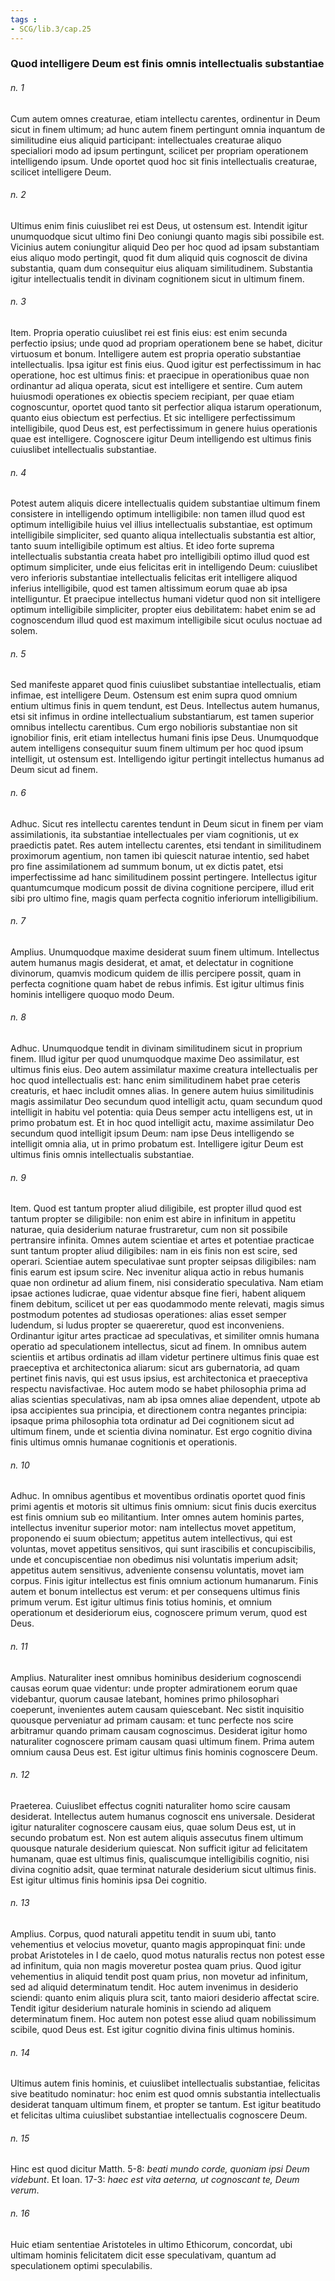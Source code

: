 ```yaml
---
tags : 
- SCG/lib.3/cap.25
---
```


### Quod intelligere Deum est finis omnis intellectualis substantiae

###### n. 1
Cum autem omnes creaturae, etiam intellectu carentes, ordinentur in Deum sicut in finem ultimum; ad hunc autem finem pertingunt omnia inquantum de similitudine eius aliquid participant: intellectuales creaturae aliquo specialiori modo ad ipsum pertingunt, scilicet per propriam operationem intelligendo ipsum. Unde oportet quod hoc sit finis intellectualis creaturae, scilicet intelligere Deum.

###### n. 2
Ultimus enim finis cuiuslibet rei est Deus, ut ostensum est. Intendit igitur unumquodque sicut ultimo fini Deo coniungi quanto magis sibi possibile est. Vicinius autem coniungitur aliquid Deo per hoc quod ad ipsam substantiam eius aliquo modo pertingit, quod fit dum aliquid quis cognoscit de divina substantia, quam dum consequitur eius aliquam similitudinem. Substantia igitur intellectualis tendit in divinam cognitionem sicut in ultimum finem.

###### n. 3
Item. Propria operatio cuiuslibet rei est finis eius: est enim secunda perfectio ipsius; unde quod ad propriam operationem bene se habet, dicitur virtuosum et bonum. Intelligere autem est propria operatio substantiae intellectualis. Ipsa igitur est finis eius. Quod igitur est perfectissimum in hac operatione, hoc est ultimus finis: et praecipue in operationibus quae non ordinantur ad aliqua operata, sicut est intelligere et sentire. Cum autem huiusmodi operationes ex obiectis speciem recipiant, per quae etiam cognoscuntur, oportet quod tanto sit perfectior aliqua istarum operationum, quanto eius obiectum est perfectius. Et sic intelligere perfectissimum intelligibile, quod Deus est, est perfectissimum in genere huius operationis quae est intelligere. Cognoscere igitur Deum intelligendo est ultimus finis cuiuslibet intellectualis substantiae.

###### n. 4
Potest autem aliquis dicere intellectualis quidem substantiae ultimum finem consistere in intelligendo optimum intelligibile: non tamen illud quod est optimum intelligibile huius vel illius intellectualis substantiae, est optimum intelligibile simpliciter, sed quanto aliqua intellectualis substantia est altior, tanto suum intelligibile optimum est altius. Et ideo forte suprema intellectualis substantia creata habet pro intelligibili optimo illud quod est optimum simpliciter, unde eius felicitas erit in intelligendo Deum: cuiuslibet vero inferioris substantiae intellectualis felicitas erit intelligere aliquod inferius intelligibile, quod est tamen altissimum eorum quae ab ipsa intelliguntur. Et praecipue intellectus humani videtur quod non sit intelligere optimum intelligibile simpliciter, propter eius debilitatem: habet enim se ad cognoscendum illud quod est maximum intelligibile sicut oculus noctuae ad solem.

###### n. 5
Sed manifeste apparet quod finis cuiuslibet substantiae intellectualis, etiam infimae, est intelligere Deum. Ostensum est enim supra quod omnium entium ultimus finis in quem tendunt, est Deus. Intellectus autem humanus, etsi sit infimus in ordine intellectualium substantiarum, est tamen superior omnibus intellectu carentibus. Cum ergo nobilioris substantiae non sit ignobilior finis, erit etiam intellectus humani finis ipse Deus. Unumquodque autem intelligens consequitur suum finem ultimum per hoc quod ipsum intelligit, ut ostensum est. Intelligendo igitur pertingit intellectus humanus ad Deum sicut ad finem.

###### n. 6
Adhuc. Sicut res intellectu carentes tendunt in Deum sicut in finem per viam assimilationis, ita substantiae intellectuales per viam cognitionis, ut ex praedictis patet. Res autem intellectu carentes, etsi tendant in similitudinem proximorum agentium, non tamen ibi quiescit naturae intentio, sed habet pro fine assimilationem ad summum bonum, ut ex dictis patet, etsi imperfectissime ad hanc similitudinem possint pertingere. Intellectus igitur quantumcumque modicum possit de divina cognitione percipere, illud erit sibi pro ultimo fine, magis quam perfecta cognitio inferiorum intelligibilium.

###### n. 7
Amplius. Unumquodque maxime desiderat suum finem ultimum. Intellectus autem humanus magis desiderat, et amat, et delectatur in cognitione divinorum, quamvis modicum quidem de illis percipere possit, quam in perfecta cognitione quam habet de rebus infimis. Est igitur ultimus finis hominis intelligere quoquo modo Deum.

###### n. 8
Adhuc. Unumquodque tendit in divinam similitudinem sicut in proprium finem. Illud igitur per quod unumquodque maxime Deo assimilatur, est ultimus finis eius. Deo autem assimilatur maxime creatura intellectualis per hoc quod intellectualis est: hanc enim similitudinem habet prae ceteris creaturis, et haec includit omnes alias. In genere autem huius similitudinis magis assimilatur Deo secundum quod intelligit actu, quam secundum quod intelligit in habitu vel potentia: quia Deus semper actu intelligens est, ut in primo probatum est. Et in hoc quod intelligit actu, maxime assimilatur Deo secundum quod intelligit ipsum Deum: nam ipse Deus intelligendo se intelligit omnia alia, ut in primo probatum est. Intelligere igitur Deum est ultimus finis omnis intellectualis substantiae.

###### n. 9
Item. Quod est tantum propter aliud diligibile, est propter illud quod est tantum propter se diligibile: non enim est abire in infinitum in appetitu naturae, quia desiderium naturae frustraretur, cum non sit possibile pertransire infinita. Omnes autem scientiae et artes et potentiae practicae sunt tantum propter aliud diligibiles: nam in eis finis non est scire, sed operari. Scientiae autem speculativae sunt propter seipsas diligibiles: nam finis earum est ipsum scire. Nec invenitur aliqua actio in rebus humanis quae non ordinetur ad alium finem, nisi consideratio speculativa. Nam etiam ipsae actiones ludicrae, quae videntur absque fine fieri, habent aliquem finem debitum, scilicet ut per eas quodammodo mente relevati, magis simus postmodum potentes ad studiosas operationes: alias esset semper ludendum, si ludus propter se quaereretur, quod est inconveniens. Ordinantur igitur artes practicae ad speculativas, et similiter omnis humana operatio ad speculationem intellectus, sicut ad finem. In omnibus autem scientiis et artibus ordinatis ad illam videtur pertinere ultimus finis quae est praeceptiva et architectonica aliarum: sicut ars gubernatoria, ad quam pertinet finis navis, qui est usus ipsius, est architectonica et praeceptiva respectu navisfactivae. Hoc autem modo se habet philosophia prima ad alias scientias speculativas, nam ab ipsa omnes aliae dependent, utpote ab ipsa accipientes sua principia, et directionem contra negantes principia: ipsaque prima philosophia tota ordinatur ad Dei cognitionem sicut ad ultimum finem, unde et scientia divina nominatur. Est ergo cognitio divina finis ultimus omnis humanae cognitionis et operationis.

###### n. 10
Adhuc. In omnibus agentibus et moventibus ordinatis oportet quod finis primi agentis et motoris sit ultimus finis omnium: sicut finis ducis exercitus est finis omnium sub eo militantium. Inter omnes autem hominis partes, intellectus invenitur superior motor: nam intellectus movet appetitum, proponendo ei suum obiectum; appetitus autem intellectivus, qui est voluntas, movet appetitus sensitivos, qui sunt irascibilis et concupiscibilis, unde et concupiscentiae non obedimus nisi voluntatis imperium adsit; appetitus autem sensitivus, adveniente consensu voluntatis, movet iam corpus. Finis igitur intellectus est finis omnium actionum humanarum. Finis autem et bonum intellectus est verum: et per consequens ultimus finis primum verum. Est igitur ultimus finis totius hominis, et omnium operationum et desideriorum eius, cognoscere primum verum, quod est Deus.

###### n. 11
Amplius. Naturaliter inest omnibus hominibus desiderium cognoscendi causas eorum quae videntur: unde propter admirationem eorum quae videbantur, quorum causae latebant, homines primo philosophari coeperunt, invenientes autem causam quiescebant. Nec sistit inquisitio quousque perveniatur ad primam causam: et tunc perfecte nos scire arbitramur quando primam causam cognoscimus. Desiderat igitur homo naturaliter cognoscere primam causam quasi ultimum finem. Prima autem omnium causa Deus est. Est igitur ultimus finis hominis cognoscere Deum.

###### n. 12
Praeterea. Cuiuslibet effectus cogniti naturaliter homo scire causam desiderat. Intellectus autem humanus cognoscit ens universale. Desiderat igitur naturaliter cognoscere causam eius, quae solum Deus est, ut in secundo probatum est. Non est autem aliquis assecutus finem ultimum quousque naturale desiderium quiescat. Non sufficit igitur ad felicitatem humanam, quae est ultimus finis, qualiscumque intelligibilis cognitio, nisi divina cognitio adsit, quae terminat naturale desiderium sicut ultimus finis. Est igitur ultimus finis hominis ipsa Dei cognitio.

###### n. 13
Amplius. Corpus, quod naturali appetitu tendit in suum ubi, tanto vehementius et velocius movetur, quanto magis appropinquat fini: unde probat Aristoteles in I de caelo, quod motus naturalis rectus non potest esse ad infinitum, quia non magis moveretur postea quam prius. Quod igitur vehementius in aliquid tendit post quam prius, non movetur ad infinitum, sed ad aliquid determinatum tendit. Hoc autem invenimus in desiderio sciendi: quanto enim aliquis plura scit, tanto maiori desiderio affectat scire. Tendit igitur desiderium naturale hominis in sciendo ad aliquem determinatum finem. Hoc autem non potest esse aliud quam nobilissimum scibile, quod Deus est. Est igitur cognitio divina finis ultimus hominis.

###### n. 14
Ultimus autem finis hominis, et cuiuslibet intellectualis substantiae, felicitas sive beatitudo nominatur: hoc enim est quod omnis substantia intellectualis desiderat tanquam ultimum finem, et propter se tantum. Est igitur beatitudo et felicitas ultima cuiuslibet substantiae intellectualis cognoscere Deum.

###### n. 15
Hinc est quod dicitur Matth. 5-8: *beati mundo corde, quoniam ipsi Deum videbunt*. Et Ioan. 17-3: *haec est vita aeterna, ut cognoscant te, Deum verum*.

###### n. 16
Huic etiam sententiae Aristoteles in ultimo Ethicorum, concordat, ubi ultimam hominis felicitatem dicit esse speculativam, quantum ad speculationem optimi speculabilis.

